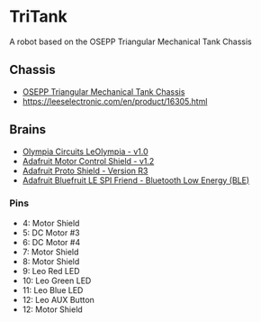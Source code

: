 # TriTank
A robot based on the OSEPP Triangular Mechanical Tank Chassis

## Chassis
- [OSEPP Triangular Mechanical Tank Chassis](https://osepp.com/robotic-kits/3-triangulartank)
- https://leeselectronic.com/en/product/16305.html

## Brains
- [Olympia Circuits LeOlympia - v1.0](http://www.olympiacircuits.com/leolympia.html)
- [Adafruit Motor Control Shield - v1.2](https://www.adafruit.com/product/81)
- [Adafruit Proto Shield - Version R3](https://www.adafruit.com/product/2077)
- [Adafruit Bluefruit LE SPI Friend - Bluetooth Low Energy (BLE)](https://www.adafruit.com/product/2633)

### Pins
- 4:  Motor Shield
- 5:  DC Motor #3
- 6:  DC Motor #4
- 7:  Motor Shield
- 8:  Motor Shield
- 9:  Leo Red LED 
- 10: Leo Green LED
- 11: Leo Blue LED
- 12: Leo AUX Button
- 12: Motor Shield

